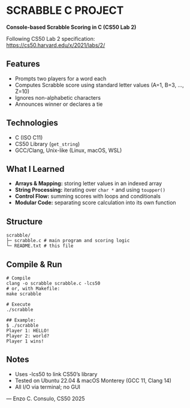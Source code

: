 # SCRABBLE C PROJECT

**Console-based Scrabble Scoring in C (CS50 Lab 2)**

Following CS50 Lab 2 specification:  
https://cs50.harvard.edu/x/2021/labs/2/

## Features
- Prompts two players for a word each  
- Computes Scrabble score using standard letter values (A=1, B=3, …, Z=10)  
- Ignores non-alphabetic characters  
- Announces winner or declares a tie

## Technologies
- C (ISO C11)  
- CS50 Library (`get_string`)  
- GCC/Clang, Unix-like (Linux, macOS, WSL)

## What I Learned
- **Arrays & Mapping:** storing letter values in an indexed array  
- **String Processing:** iterating over `char *` and using `toupper()`  
- **Control Flow:** summing scores with loops and conditionals  
- **Modular Code:** separating score calculation into its own function

## Structure
```
scrabble/
├─ scrabble.c # main program and scoring logic
└─ README.txt # this file
```
## Compile & Run
```
# Compile
clang -o scrabble scrabble.c -lcs50
# or, with Makefile:
make scrabble

# Execute
./scrabble

## Example:
$ ./scrabble
Player 1: HELLO!
Player 2: world?
Player 1 wins!
```
## Notes
- Uses -lcs50 to link CS50’s library
- Tested on Ubuntu 22.04 & macOS Monterey (GCC 11, Clang 14)
- All I/O via terminal; no GUI

— Enzo C. Consulo, CS50 2025
